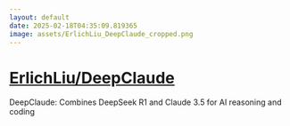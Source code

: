 ```yaml
---
layout: default
date: 2025-02-18T04:35:09.819365
image: assets/ErlichLiu_DeepClaude_cropped.png
---
```


# [ErlichLiu/DeepClaude](https://github.com/ErlichLiu/DeepClaude)

DeepClaude: Combines DeepSeek R1 and Claude 3.5 for AI reasoning and coding
